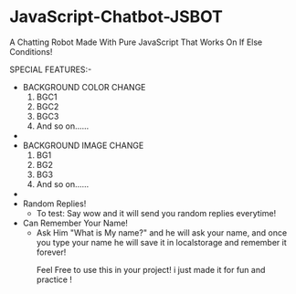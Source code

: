 # JavaScript-Chatbot-JSBOT
A Chatting Robot Made With Pure JavaScript That Works On If Else Conditions!



SPECIAL FEATURES:-

<ul>
<li>BACKGROUND COLOR CHANGE
<ol>
<li>BGC1</li>
<li>BGC2</li>
<li>BGC3</li>
<li>And so on......</li>
</ol>
<li>


<li>BACKGROUND IMAGE CHANGE
<ol>
<li>BG1</li>
<li>BG2</li>
<li>BG3</li>
<li>And so on......</li>
</ol>
<li>

<li> 
Random Replies!
<ul><li>To test: Say wow and it will send you random replies everytime!</li></ul>
</li>

<li>Can Remember Your Name!
<ul><li>Ask Him "What is My name?"  and he will ask your name, and once you type your name he will save it in localstorage and remember it forever!</li></ul>
</li>
<ul>


Feel Free to use this in your project! i just made it for fun and practice !
